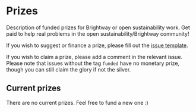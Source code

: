 # Prizes
Description of funded prizes for Brightway or open sustainability work. Get paid to help real problems in the open sustainability/Brightway community!

If you wish to suggest or finance a prize, please fill out the [issue template](https://github.com/Depart-de-Sentier/Prizes/issues/new/choose).

If you wish to claim a prize, please add a comment in the relevant issue. Please note that issues without the tag `funded` have no monetary prize, though you can still claim the glory if not the silver.

## Current prizes

There are no current prizes. Feel free to fund a new one :)
